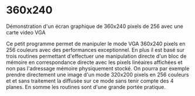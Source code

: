 # 360x240
Démonstration d'un écran graphique de 360x240 pixels de 256 avec une carte video VGA

Ce petit programme permet de manipuler le mode VGA 360x240 pixels en 256 couleurs avec des performances exceptionnel. En plus il est basé sur trois routines permettant d'effectuer une manipulation directe d'un bloc de mémoire en correspondance directe avec les pixels linéaires affichées et non pas l'adressage mémoire physiquement stocké. On pourra par exemple prendre directement une image d'un mode 320x200 pixels en 256 couleurs et et sans traitement la diffusée sur ce mode sans tenir compte des 4 planes. En somme les routines sont d'une grande portée pratique. 
